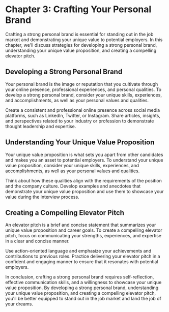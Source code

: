 Chapter 3: Crafting Your Personal Brand
=======================================

Crafting a strong personal brand is essential for standing out in the job market and demonstrating your unique value to potential employers. In this chapter, we'll discuss strategies for developing a strong personal brand, understanding your unique value proposition, and creating a compelling elevator pitch.

Developing a Strong Personal Brand
----------------------------------

Your personal brand is the image or reputation that you cultivate through your online presence, professional experiences, and personal qualities. To develop a strong personal brand, consider your unique skills, experiences, and accomplishments, as well as your personal values and qualities.

Create a consistent and professional online presence across social media platforms, such as LinkedIn, Twitter, or Instagram. Share articles, insights, and perspectives related to your industry or profession to demonstrate thought leadership and expertise.

Understanding Your Unique Value Proposition
-------------------------------------------

Your unique value proposition is what sets you apart from other candidates and makes you an asset to potential employers. To understand your unique value proposition, consider your unique skills, experiences, and accomplishments, as well as your personal values and qualities.

Think about how these qualities align with the requirements of the position and the company culture. Develop examples and anecdotes that demonstrate your unique value proposition and use them to showcase your value during the interview process.

Creating a Compelling Elevator Pitch
------------------------------------

An elevator pitch is a brief and concise statement that summarizes your unique value proposition and career goals. To create a compelling elevator pitch, focus on communicating your strengths, experiences, and expertise in a clear and concise manner.

Use action-oriented language and emphasize your achievements and contributions to previous roles. Practice delivering your elevator pitch in a confident and engaging manner to ensure that it resonates with potential employers.

In conclusion, crafting a strong personal brand requires self-reflection, effective communication skills, and a willingness to showcase your unique value proposition. By developing a strong personal brand, understanding your unique value proposition, and creating a compelling elevator pitch, you'll be better equipped to stand out in the job market and land the job of your dreams.
